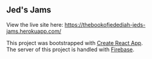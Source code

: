 ## Jed's Jams

View the live site here: https://thebookofjedediah-jeds-jams.herokuapp.com/

This project was bootstrapped with [Create React App](https://github.com/facebookincubator/create-react-app).  
The server of this project is handled with [Firebase](https://firebase.google.com/). 
